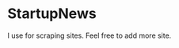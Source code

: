 # StartupNews

I use [](https://jsoup.org/ "jsoup") for scraping sites. Feel free to add more site.
